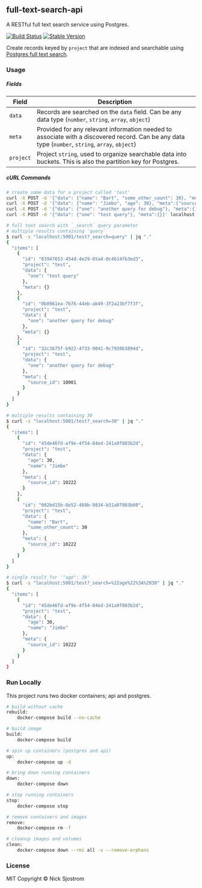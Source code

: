 ## full-text-search-api

A RESTful full text search service using Postgres.

[![Build Status](https://github.com/anothrNick/full-text-search-api/workflows/Bump%20version/badge.svg)](https://github.com/anothrNick/full-text-search-api/workflows/Bump%20version/badge.svg)
[![Stable Version](https://img.shields.io/github/v/tag/anothrNick/full-text-search-api)](https://img.shields.io/github/v/tag/anothrNick/full-text-search-api)

Create records keyed by `project` that are indexed and searchable using [Postgres full text search](https://www.postgresql.org/docs/12/textsearch.html).

### Usage

##### Fields

|Field|Description|
|-----|-----------|
|`data`|Records are searched on the `data` field. Can be any data type (`number`, `string`, `array`, `object`)|
|`meta`|Provided for any relevant information needed to associate with a discovered record. Can be any data type (`number`, `string`, `array`, `object`)|
|`project`|Project `string`, used to organize searchable data into buckets. This is also the partition key for Postgres.|

##### cURL Commands

```sh
# create some data for a project called 'test'
curl -X POST -d '{"data": {"name": "Bart", "some_other_count": 30}, "meta":{"source_id": 10222}}' localhost:5001/test
curl -X POST -d '{"data": {"name": "Jimbo", "age": 30}, "meta":{"source_id": 10222}}' localhost:5001/test
curl -X POST -d '{"data": {"one": "another query for debug"}, "meta":{}}' localhost:5001/test
curl -X POST -d '{"data": {"one": "test query"}, "meta":{}}' localhost:5001/test

# full text search with `_search` query parameter
# multiple results containing `query`
$ curl -s "localhost:5001/test?_search=query" | jq "."
{
  "items": [
    {
      "id": "83947653-454d-4e29-85a4-0c4614fb3ed3",
      "project": "test",
      "data": {
        "one": "test query"
      },
      "meta": {}
    },
    {
      "id": "0b8961ea-7b76-44eb-ab49-3f2a23bf7f3f",
      "project": "test",
      "data": {
        "one": "another query for debug"
      },
      "meta": {}
    },
    {
      "id": "32c3675f-b922-4733-9041-9c7939b3894d",
      "project": "test",
      "data": {
        "one": "another query for debug"
      },
      "meta": {
        "source_id": 10001
      }
    }
  ]
}

# multiple results containing 30
$ curl -s "localhost:5001/test?_search=30" | jq "."
{
  "items": [
    {
      "id": "45de46fd-af9e-4f54-84ed-241a9f803b2d",
      "project": "test",
      "data": {
        "age": 30,
        "name": "Jimbo"
      },
      "meta": {
        "source_id": 10222
      }
    },
    {
      "id": "082bd15b-0e52-489b-9834-b31a07903b60",
      "project": "test",
      "data": {
        "name": "Bart",
        "some_other_count": 30
      },
      "meta": {
        "source_id": 10222
      }
    }
  ]
}

# single result for '"age": 30'
$ curl -s "localhost:5001/test?_search=%22age%22%3A%2030" | jq "."
{
  "items": [
    {
      "id": "45de46fd-af9e-4f54-84ed-241a9f803b2d",
      "project": "test",
      "data": {
        "age": 30,
        "name": "Jimbo"
      },
      "meta": {
        "source_id": 10222
      }
    }
  ]
}
```

### Run Locally

This project runs two docker containers; api and postgres.

```sh
# build without cache
rebuild:
	docker-compose build --no-cache

# build image
build:
	docker-compose build

# spin up containers (postgres and api)
up:
	docker-compose up -d

# bring down running containers
down:
	docker-compose down

# stop running containers
stop:
	docker-compose stop

# remove containers and images
remove:
	docker-compose rm -f

# cleanup images and volumes
clean:
	docker-compose down --rmi all -v --remove-orphans
```

### License

MIT Copyright &copy; Nick Sjostrom
